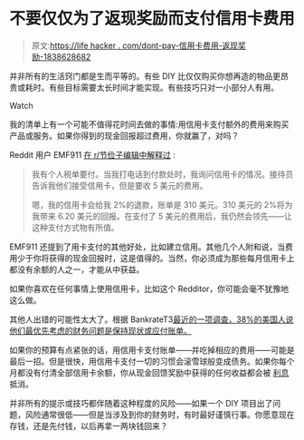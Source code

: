 # 不要仅仅为了返现奖励而支付信用卡费用

> 原文:[https://life hacker . com/dont-pay-信用卡费用-返现奖励-1838628682](https://lifehacker.com/dont-pay-credit-card-fees-just-for-the-cash-back-reward-1838628682)

并非所有的生活窍门都是生而平等的。有些 DIY 比仅仅购买你想再造的物品更昂贵或耗时。有些目标需要太长时间才能实现。有些技巧只对一小部分人有用。

Watch

我的清单上有一个可能不值得花时间去做的事情:用信用卡支付额外的费用来购买产品或服务。如果你得到的现金回报超过费用，你就赢了，对吗？

Reddit 用户 EMF911 [在 r/节俭子编辑中解释过](https://www.reddit.com/r/Frugal/comments/db0fqh/paying_a_credit_card_fee_can_be_a_frugal_move/) :

> 我有个人税单要付。当我打电话到付款处时，我询问信用卡的情况。接待员告诉我他们接受信用卡，但是要收 5 美元的费用。
> 
> 嗯，我的信用卡会给我 2%的退款，账单是 310 美元。310 美元的 2%将为我带来 6.20 美元的回报。在支付了 5 美元的费用后，我仍然会领先——让这种支付方式物有所值。

EMF911 还提到了用卡支付的其他好处，比如建立信用。其他几个人附和说，当费用少于你将获得的现金回报时，这是值得的。当然，你必须成为那些每月信用卡上都没有余额的人之一，才能从中获益。

如果你喜欢在任何事情上使用信用卡，比如这个 Redditor，你可能会毫不犹豫地这么做。

其他人出错的可能性太大了。根据 BankrateT3[最近的一项调查，38%的美国人说他们最优先考虑的财务问题是保持现状或应付账单。](https://www.bankrate.com/surveys/top-financial-priority-september-2019/)

如果你的预算有点紧张的话，用信用卡支付账单——并吃掉相应的费用——可能是最后一招。但是很快，用信用卡支付一切的习惯会滚雪球般变成债务。如果你每个月都没有付清全部信用卡余额，你从现金回馈奖励中获得的任何收益都会被 [利息](https://twocents.lifehacker.com/you-probably-dont-know-your-credit-cards-interest-rate-1837472684) 抵消。

并非所有的提示或技巧都伴随着这种程度的风险——如果一个 DIY 项目出了问题，风险通常很低——但是当涉及到你的财务时，有时最好谨慎行事。你愿意现在存钱，还是先付钱，以后再拿一两块钱回来？